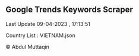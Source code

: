 

## Google Trends Keywords Scraper 
 
Last Update 09-04-2023 , 17:13:51

Country List :
VIETNAM.json



© Abdul Muttaqin 
